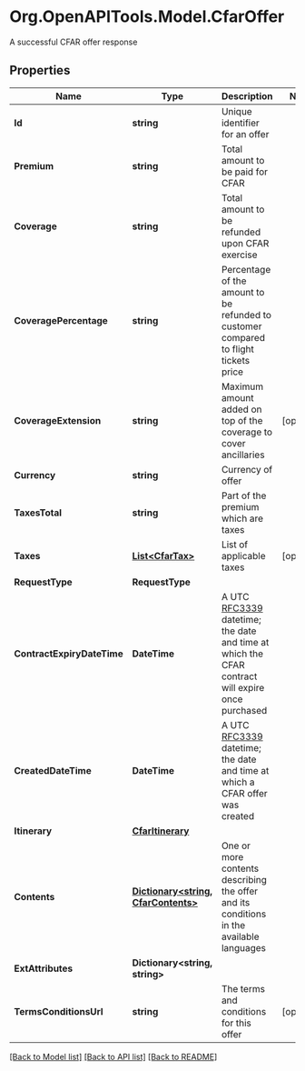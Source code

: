 # Org.OpenAPITools.Model.CfarOffer
A successful CFAR offer response

## Properties

Name | Type | Description | Notes
------------ | ------------- | ------------- | -------------
**Id** | **string** | Unique identifier for an offer | 
**Premium** | **string** | Total amount to be paid for CFAR | 
**Coverage** | **string** | Total amount to be refunded upon CFAR exercise | 
**CoveragePercentage** | **string** | Percentage of the amount to be refunded to customer compared to flight tickets price | 
**CoverageExtension** | **string** | Maximum amount added on top of the coverage to cover ancillaries | [optional] 
**Currency** | **string** | Currency of offer | 
**TaxesTotal** | **string** | Part of the premium which are taxes  | 
**Taxes** | [**List&lt;CfarTax&gt;**](CfarTax.md) | List of applicable taxes | [optional] 
**RequestType** | **RequestType** |  | 
**ContractExpiryDateTime** | **DateTime** | A UTC [RFC3339](https://xml2rfc.tools.ietf.org/public/rfc/html/rfc3339.html#anchor14) datetime; the date and time at which the CFAR contract will expire once purchased | 
**CreatedDateTime** | **DateTime** | A UTC [RFC3339](https://xml2rfc.tools.ietf.org/public/rfc/html/rfc3339.html#anchor14) datetime; the date and time at which a CFAR offer was created | 
**Itinerary** | [**CfarItinerary**](CfarItinerary.md) |  | 
**Contents** | [**Dictionary&lt;string, CfarContents&gt;**](CfarContents.md) | One or more contents describing the offer and its conditions in the available languages | 
**ExtAttributes** | **Dictionary&lt;string, string&gt;** |  | 
**TermsConditionsUrl** | **string** | The terms and conditions for this offer | [optional] 

[[Back to Model list]](../README.md#documentation-for-models) [[Back to API list]](../README.md#documentation-for-api-endpoints) [[Back to README]](../README.md)

